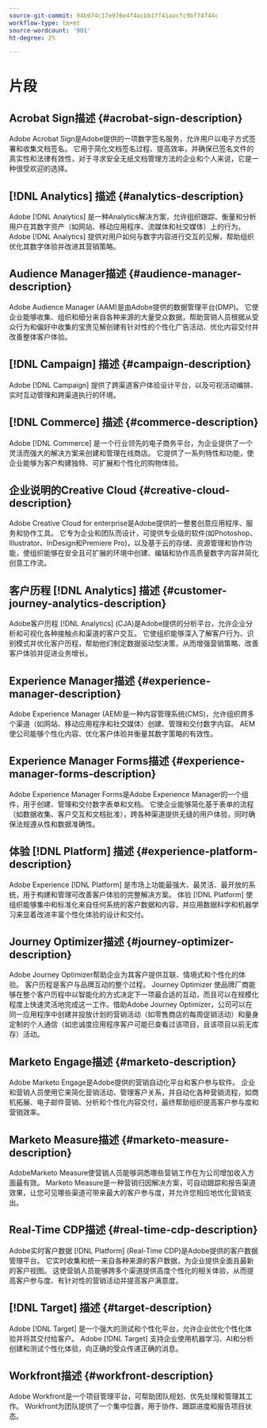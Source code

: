 ```yaml
---
source-git-commit: 94b074c17e976e4f4acbb1ff41aacfc9bf74744c
workflow-type: tm+mt
source-wordcount: '901'
ht-degree: 2%

---
```

# 片段

## Acrobat Sign描述 {#acrobat-sign-description}

Adobe Acrobat Sign是Adobe提供的一项数字签名服务，允许用户以电子方式签署和收集文档签名。 它用于简化文档签名过程、提高效率，并确保已签名文件的真实性和法律有效性，对于寻求安全无纸文档管理方法的企业和个人来说，它是一种很受欢迎的选择。

## [!DNL Analytics] 描述 {#analytics-description}

Adobe [!DNL Analytics] 是一种Analytics解决方案，允许组织跟踪、衡量和分析用户在其数字资产（如网站、移动应用程序、流媒体和社交媒体）上的行为。 Adobe [!DNL Analytics] 提供对用户如何与数字内容进行交互的见解，帮助组织优化其数字体验并改进其营销策略。

## Audience Manager描述 {#audience-manager-description}

Adobe Audience Manager (AAM)是由Adobe提供的数据管理平台(DMP)。 它使企业能够收集、组织和细分来自各种来源的大量受众数据，帮助营销人员根据从受众行为和偏好中收集的宝贵见解创建有针对性的个性化广告活动、优化内容交付并改善整体客户体验。

## [!DNL Campaign] 描述 {#campaign-description}

Adobe [!DNL Campaign] 提供了跨渠道客户体验设计平台，以及可视活动编排、实时互动管理和跨渠道执行的环境。

## [!DNL Commerce] 描述 {#commerce-description}

Adobe [!DNL Commerce] 是一个行业领先的电子商务平台，为企业提供了一个灵活而强大的解决方案来创建和管理在线商店。 它提供了一系列特性和功能，使企业能够为客户构建独特、可扩展和个性化的购物体验。

## 企业说明的Creative Cloud {#creative-cloud-description}

Adobe Creative Cloud for enterprise是Adobe提供的一整套创意应用程序、服务和协作工具。 它专为企业和团队而设计，可提供专业级的软件(如Photoshop、Illustrator、InDesign和Premiere Pro)，以及基于云的存储、资源管理和协作功能，使组织能够在安全且可扩展的环境中创建、编辑和协作高质量数字内容并简化创意工作流。

## 客户历程 [!DNL Analytics] 描述 {#customer-journey-analytics-description}

Adobe客户历程 [!DNL Analytics] (CJA)是Adobe提供的分析平台，允许企业分析和可视化各种接触点和渠道的客户交互。 它使组织能够深入了解客户行为、识别模式并优化客户历程，帮助他们制定数据驱动型决策，从而增强营销策略、改善客户体验并促进业务增长。

## Experience Manager描述 {#experience-manager-description}

Adobe Experience Manager (AEM)是一种内容管理系统(CMS)，允许组织跨多个渠道（如网站、移动应用程序和社交媒体）创建、管理和交付数字内容。 AEM使公司能够个性化内容、优化客户体验并衡量其数字策略的有效性。

## Experience Manager Forms描述 {#experience-manager-forms-description}

Adobe Experience Manager Forms是Adobe Experience Manager的一个组件，用于创建、管理和交付数字表单和文档。 它使企业能够简化基于表单的流程（如数据收集、客户交互和文档批准），跨各种渠道提供无缝的用户体验，同时确保法规遵从性和数据准确性。

## 体验 [!DNL Platform] 描述 {#experience-platform-description}

Adobe Experience [!DNL Platform] 是市场上功能最强大、最灵活、最开放的系统，用于构建和管理可改善客户体验的完整解决方案。 体验 [!DNL Platform] 使组织能够集中和标准化来自任何系统的客户数据和内容，并应用数据科学和机器学习来显着改进丰富个性化体验的设计和交付。

## Journey Optimizer描述 {#journey-optimizer-description}

Adobe Journey Optimizer帮助企业为其客户提供互联、情境式和个性化的体验。 客户历程是客户与品牌互动的整个过程。 Journey Optimizer 使品牌厂商能够在整个客户历程中以智能化的方式决定下一项最合适的互动，而且可以在规模化程度上快速灵活地完成这一工作。借助Adobe Journey Optimizer，公司可以在同一应用程序中创建并投放计划的营销活动（如零售商店的每周促销活动）和量身定制的个人通信（如忠诚度应用程序客户可能已查看过该项目，且该项目以前无库存）活动。

## Marketo Engage描述 {#marketo-description}

Adobe Marketo Engage是Adobe提供的营销自动化平台和客户参与软件。 企业和营销人员使用它来简化营销活动、管理客户关系，并自动化各种营销流程，如商机拓展、电子邮件营销、分析和个性化内容交付，最终帮助组织提高客户参与度和营销效率。

## Marketo Measure描述 {#marketo-measure-description}

AdobeMarketo Measure使营销人员能够洞悉哪些营销工作在为公司增加收入方面最有效。 Marketo Measure是一种营销归因解决方案，可自动跟踪和报告渠道效果，让您可见哪些渠道可带来最大的客户参与度，并允许您相应地优化营销支出。

## Real-Time CDP描述 {#real-time-cdp-description}

Adobe实时客户数据 [!DNL Platform] (Real-Time CDP)是Adobe提供的客户数据管理平台。 它实时收集和统一来自各种来源的客户数据，为企业提供全面且最新的客户视图。 这使营销人员能够跨多个渠道提供高度个性化的相关体验，从而提高客户参与度、有针对性的营销活动并提高客户满意度。

## [!DNL Target] 描述 {#target-description}

Adobe [!DNL Target] 是一个强大的测试和个性化平台，允许企业优化个性化体验并将其交付给客户。 Adobe [!DNL Target] 支持企业使用机器学习、AI和分析创建和测试个性化体验，向正确的受众传递正确的消息。

## Workfront描述 {#workfront-description}

Adobe Workfront是一个项目管理平台，可帮助团队规划、优先处理和管理其工作。 Workfront为团队提供了一个集中位置，用于协作、跟踪进度和报告项目状态。
